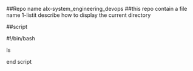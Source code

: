##Repo name alx-system_engineering_devops
##this repo contain a file name 1-listit describe how to display the current directory 

##script

#!/bin/bash

ls

end script